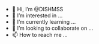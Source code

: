 - 👋 Hi, I’m @DISHMSS
- 👀 I’m interested in ...
- 🌱 I’m currently learning ...
- 💞️ I’m looking to collaborate on ...
- 📫 How to reach me ...

<!---
DISHMSS/DISHMSS is a ✨ special ✨ repository because its `README.md` (this file) appears on your GitHub profile.
You can click the Preview link to take a look at your changes.
--->
